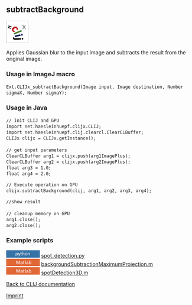 ## subtractBackground
![Image](images/mini_clijx_logo.png)

Applies Gaussian blur to the input image and subtracts the result from the original image.

### Usage in ImageJ macro
```
Ext.CLIJx_subtractBackground(Image input, Image destination, Number sigmaX, Number sigmaY);
```


### Usage in Java
```
// init CLIJ and GPU
import net.haesleinhuepf.clijx.CLIJ;
import net.haesleinhuepf.clij.clearcl.ClearCLBuffer;
CLIJx clijx = CLIJx.getInstance();

// get input parameters
ClearCLBuffer arg1 = clijx.push(arg1ImagePlus);
ClearCLBuffer arg2 = clijx.push(arg2ImagePlus);
float arg3 = 1.0;
float arg4 = 2.0;
```

```
// Execute operation on GPU
clijx.subtractBackground(clij, arg1, arg2, arg3, arg4);
```

```
//show result

// cleanup memory on GPU
arg1.close();
arg2.close();
```




### Example scripts
<a href="https://github.com/clij/clijpy/blob/master/python/"><img src="images/language_python.png" height="20"/></a> [spot_detection.py](https://github.com/clij/clijpy/blob/master/python/spot_detection.py)  
<a href="https://github.com/clij/clatlab/blob/master/src/main/matlab/"><img src="images/language_matlab.png" height="20"/></a> [backgroundSubtractionMaximumProjection.m](https://github.com/clij/clatlab/blob/master/src/main/matlab/backgroundSubtractionMaximumProjection.m)  
<a href="https://github.com/clij/clatlab/blob/master/src/main/matlab/"><img src="images/language_matlab.png" height="20"/></a> [spotDetection3D.m](https://github.com/clij/clatlab/blob/master/src/main/matlab/spotDetection3D.m)  


[Back to CLIJ documentation](https://clij.github.io/)

[Imprint](https://clij.github.io/imprint)
